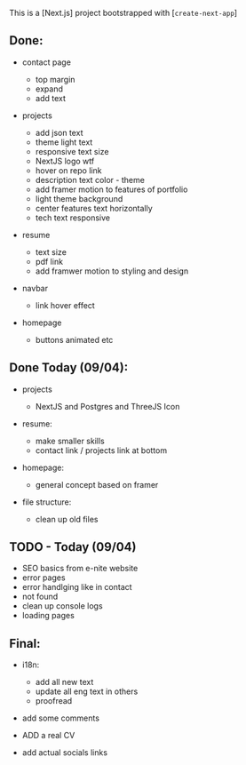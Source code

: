 This is a [Next.js] project bootstrapped with [`create-next-app`]

## Done:

- contact page
  - top margin
  - expand
  - add text

- projects
  - add json text
  - theme light text
  - responsive text size
  - NextJS logo wtf
  - hover on repo link
  - description text color - theme
  - add framer motion to features of portfolio
  - light theme background
  - center features text horizontally
  - tech text responsive

- resume
  - text size
  - pdf link
  - add framwer motion to styling and design

- navbar
  - link hover effect

- homepage
  - buttons animated etc


## Done Today (09/04):

- projects
  - NextJS and Postgres and ThreeJS Icon

- resume:
  - make smaller skills
  - contact link / projects link at bottom

- homepage:
  - general concept based on framer

- file structure:
  - clean up old files

## TODO - Today (09/04)

- SEO basics from e-nite website
- error pages
- error handlging like in contact
- not found
- clean up console logs
- loading pages

## Final:
- i18n:
  - add all new text
  - update all eng text in others
  - proofread

- add some comments

- ADD a real CV

- add actual socials links